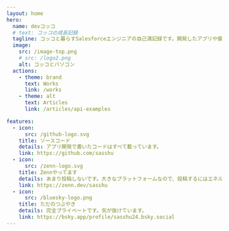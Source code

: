 ```yaml
---
layout: home
hero:
  name: devコッコ
  # text: コッコの成長記録
  tagline: コッコと暮らすSalesforceエンジニアの自己満記録です。開発したアプリや備忘録を載せます。
  image:
    src: /image-top.png
    # src: /logo2.png
    alt: コッコとパソコン
  actions:
    - theme: brand
      text: Works
      link: /works
    - theme: alt
      text: Articles
      link: /articles/api-examples

features:
  - icon:
      src: /github-logo.svg
    title: ソースコード
    details: アプリ開発で書いたコードはすべて載っています。
    link: https://github.com/sasshu
  - icon:
      src: /zenn-logo.svg
    title: Zennやってます
    details: あまり投稿しないです。大きなプラットフォームなので、投稿するにはエネルギーが必要です。
    link: https://zenn.dev/sasshu
  - icon:
      src: /bluesky-logo.png
    title: ただのつぶやき
    details: 完全プライベートです。気が抜けています。
    link: https://bsky.app/profile/sasshu24.bsky.social
---
```

